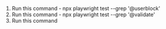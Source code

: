 1. Run this command  - npx playwright test --grep '@userblock'
2. Run this command  - npx playwright test --grep '@validate'
3. Run this command 